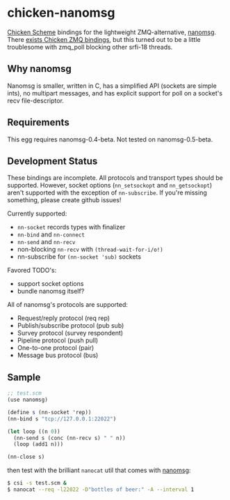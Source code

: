 chicken-nanomsg
===============

 [Chicken Scheme]: http://call-cc.org/
 [nanomsg]: http://nanomsg.org/

[Chicken Scheme] bindings for the lightweight ZMQ-alternative,
[nanomsg]. There
[exists Chicken ZMQ bindings](http://api.call-cc.org/doc/zmq), but
this turned out to be a little troublesome with zmq_poll blocking
other srfi-18 threads.

## Why nanomsg

Nanomsg is smaller, written in C, has a simplified API (sockets are
simple ints), no multipart messages, and has explicit support for poll
on a socket's recv file-descriptor.

## Requirements

This egg requires nanomsg-0.4-beta. Not tested on nanomsg-0.5-beta.

## Development Status

These bindings are incomplete. All protocols and transport types
should be supported. However, socket options (`nn_setsockopt` and
`nn_getsockopt`) aren't supported with the exception of
`nn-subscribe`. If you're missing something, please create github
issues!

Currently supported:

- `nn-socket` records types with finalizer
- `nn-bind` and `nn-connect`
- `nn-send` and `nn-recv`
- non-blocking `nn-recv` with `(thread-wait-for-i/o!)`
- nn-subscribe for `(nn-socket 'sub)` sockets

Favored TODO's:
- support socket options
- bundle nanomsg itself?

All of nanomsg's protocols are supported:

- Request/reply protocol (req rep)
- Publish/subscribe protocol (pub sub)
- Survey protocol (survey respondent)
- Pipeline protocol (push pull)
- One-to-one protocol (pair)
- Message bus protocol (bus)

## Sample

```scheme
;; test.scm
(use nanomsg)

(define s (nn-socket 'rep))
(nn-bind s "tcp://127.0.0.1:22022")

(let loop ((n 0))
  (nn-send s (conc (nn-recv s) " " n))
  (loop (add1 n)))

(nn-close s)
```

then test with the brilliant `nanocat` util that comes with [nanomsg]:


```bash
$ csi -s test.scm &
$ nanocat --req -l22022 -D"bottles of beer:" -A --interval 1
```
